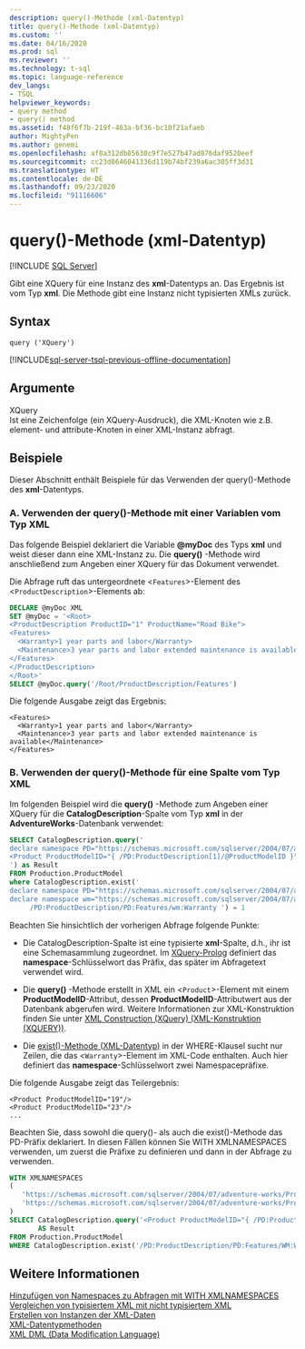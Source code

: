 ```yaml
---
description: query()-Methode (xml-Datentyp)
title: query()-Methode (xml-Datentyp)
ms.custom: ''
ms.date: 04/16/2020
ms.prod: sql
ms.reviewer: ''
ms.technology: t-sql
ms.topic: language-reference
dev_langs:
- TSQL
helpviewer_keywords:
- query method
- query() method
ms.assetid: f48f6f7b-219f-463a-bf36-bc10f21afaeb
author: MightyPen
ms.author: genemi
ms.openlocfilehash: af8a312db85630c9f7e527b47ad876daf9520eef
ms.sourcegitcommit: cc23d8646041336d119b74bf239a6ac305ff3d31
ms.translationtype: HT
ms.contentlocale: de-DE
ms.lasthandoff: 09/23/2020
ms.locfileid: "91116606"
---
```

# <a name="query-method-xml-data-type"></a>query()-Methode (xml-Datentyp)
[!INCLUDE [SQL Server](../../includes/applies-to-version/sqlserver.md)]

Gibt eine XQuery für eine Instanz des **xml**-Datentyps an. Das Ergebnis ist vom Typ **xml**. Die Methode gibt eine Instanz nicht typisierten XMLs zurück.  
  
## <a name="syntax"></a>Syntax  
  
```syntaxsql
query ('XQuery')  
```  
  
[!INCLUDE[sql-server-tsql-previous-offline-documentation](../../includes/sql-server-tsql-previous-offline-documentation.md)]

## <a name="arguments"></a>Argumente
XQuery  
Ist eine Zeichenfolge (ein XQuery-Ausdruck), die XML-Knoten wie z.B. element- und attribute-Knoten in einer XML-Instanz abfragt.  
  
## <a name="examples"></a>Beispiele  
Dieser Abschnitt enthält Beispiele für das Verwenden der query()-Methode des **xml**-Datentyps.  
  
### <a name="a-using-the-query-method-against-an-xml-type-variable"></a>A. Verwenden der query()-Methode mit einer Variablen vom Typ XML  
Das folgende Beispiel deklariert die Variable **\@myDoc** des Typs **xml** und weist dieser dann eine XML-Instanz zu. Die **query()** -Methode wird anschließend zum Angeben einer XQuery für das Dokument verwendet.  
  
Die Abfrage ruft das untergeordnete <`Features`>-Element des <`ProductDescription`>-Elements ab:  
  
```sql
DECLARE @myDoc XML  
SET @myDoc = '<Root>  
<ProductDescription ProductID="1" ProductName="Road Bike">  
<Features>  
  <Warranty>1 year parts and labor</Warranty>  
  <Maintenance>3 year parts and labor extended maintenance is available</Maintenance>  
</Features>  
</ProductDescription>  
</Root>'  
SELECT @myDoc.query('/Root/ProductDescription/Features')  
```  
  
Die folgende Ausgabe zeigt das Ergebnis:  
  
```  
<Features>  
  <Warranty>1 year parts and labor</Warranty>  
  <Maintenance>3 year parts and labor extended maintenance is available</Maintenance>  
</Features>        
```  
  
### <a name="b-using-the-query-method-against-an-xml-type-column"></a>B. Verwenden der query()-Methode für eine Spalte vom Typ XML  
Im folgenden Beispiel wird die **query()** -Methode zum Angeben einer XQuery für die **CatalogDescription**-Spalte vom Typ **xml** in der **AdventureWorks**-Datenbank verwendet:  
  
```sql
SELECT CatalogDescription.query('  
declare namespace PD="https://schemas.microsoft.com/sqlserver/2004/07/adventure-works/ProductModelDescription";  
<Product ProductModelID="{ /PD:ProductDescription[1]/@ProductModelID }" />  
') as Result  
FROM Production.ProductModel  
where CatalogDescription.exist('  
declare namespace PD="https://schemas.microsoft.com/sqlserver/2004/07/adventure-works/ProductModelDescription";  
declare namespace wm="https://schemas.microsoft.com/sqlserver/2004/07/adventure-works/ProductModelWarrAndMain";  
     /PD:ProductDescription/PD:Features/wm:Warranty ') = 1  
```  
  
Beachten Sie hinsichtlich der vorherigen Abfrage folgende Punkte:  
  
-   Die CatalogDescription-Spalte ist eine typisierte **xml**-Spalte, d.h., ihr ist eine Schemasammlung zugeordnet. Im [XQuery-Prolog](../../xquery/modules-and-prologs-xquery-prolog.md) definiert das **namespace**-Schlüsselwort das Präfix, das später im Abfragetext verwendet wird.  
  
-   Die **query()** -Methode erstellt in XML ein <`Product`>-Element mit einem **ProductModelID**-Attribut, dessen **ProductModelID**-Attributwert aus der Datenbank abgerufen wird. Weitere Informationen zur XML-Konstruktion finden Sie unter [XML Construction &#40;XQuery&#41; (XML-Konstruktion (XQUERY))](../../xquery/xml-construction-xquery.md).  
  
-   Die [exist()-Methode (XML-Datentyp)](../../t-sql/xml/exist-method-xml-data-type.md) in der WHERE-Klausel sucht nur Zeilen, die das <`Warranty`>-Element im XML-Code enthalten. Auch hier definiert das **namespace**-Schlüsselwort zwei Namespacepräfixe.  
  
Die folgende Ausgabe zeigt das Teilergebnis:  
  
```  
<Product ProductModelID="19"/>   
<Product ProductModelID="23"/>   
...  
```  
  
Beachten Sie, dass sowohl die query()- als auch die exist()-Methode das PD-Präfix deklariert. In diesen Fällen können Sie WITH XMLNAMESPACES verwenden, um zuerst die Präfixe zu definieren und dann in der Abfrage zu verwenden.  
  
```sql
WITH XMLNAMESPACES 
(  
   'https://schemas.microsoft.com/sqlserver/2004/07/adventure-works/ProductModelDescription' AS PD,  
   'https://schemas.microsoft.com/sqlserver/2004/07/adventure-works/ProductModelWarrAndMain' AS WM
)  
SELECT CatalogDescription.query('<Product ProductModelID="{ /PD:ProductDescription[1]/@ProductModelID }" />')
       AS Result  
FROM Production.ProductModel  
WHERE CatalogDescription.exist('/PD:ProductDescription/PD:Features/WM:Warranty ') = 1;
```  
  
## <a name="see-also"></a>Weitere Informationen  
 [Hinzufügen von Namespaces zu Abfragen mit WITH XMLNAMESPACES](../../relational-databases/xml/add-namespaces-to-queries-with-with-xmlnamespaces.md)   
 [Vergleichen von typisiertem XML mit nicht typisiertem XML](../../relational-databases/xml/compare-typed-xml-to-untyped-xml.md)   
 [Erstellen von Instanzen der XML-Daten](../../relational-databases/xml/create-instances-of-xml-data.md)   
 [XML-Datentypmethoden](../../t-sql/xml/xml-data-type-methods.md)   
 [XML DML &#40;Data Modification Language&#41;](../../t-sql/xml/xml-data-modification-language-xml-dml.md)  
  
  
